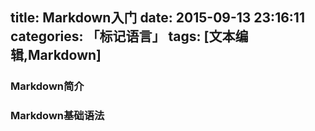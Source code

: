 title: Markdown入门
date: 2015-09-13 23:16:11
categories: 「标记语言」
tags: [文本编辑,Markdown]
---
### Markdown简介

### Markdown基础语法
